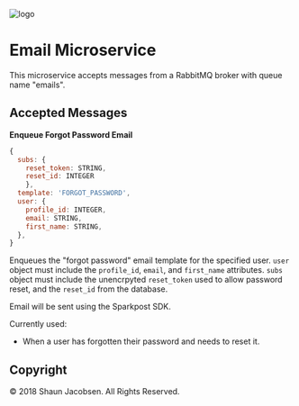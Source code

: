 ![logo](https://res.cloudinary.com/placeiknow/image/upload/c_scale,w_200/v1503588668/logo_shhvcy.png)
# Email Microservice

This microservice accepts messages from a RabbitMQ broker with queue name "emails".

## Accepted Messages

**Enqueue Forgot Password Email**

```javascript
{
  subs: {
    reset_token: STRING,
    reset_id: INTEGER
    },
  template: 'FORGOT_PASSWORD',
  user: {
    profile_id: INTEGER,
    email: STRING,
    first_name: STRING,
  },
}
```
Enqueues the "forgot password" email template for the specified user. `user` object must include the `profile_id`, `email`, and `first_name` attributes. `subs` object must include the unencrpyted `reset_token` used to allow password reset, and the `reset_id` from the database.

Email will be sent using the Sparkpost SDK.

Currently used:
- When a user has forgotten their password and needs to reset it.

## Copyright
&copy; 2018 Shaun Jacobsen. All Rights Reserved.